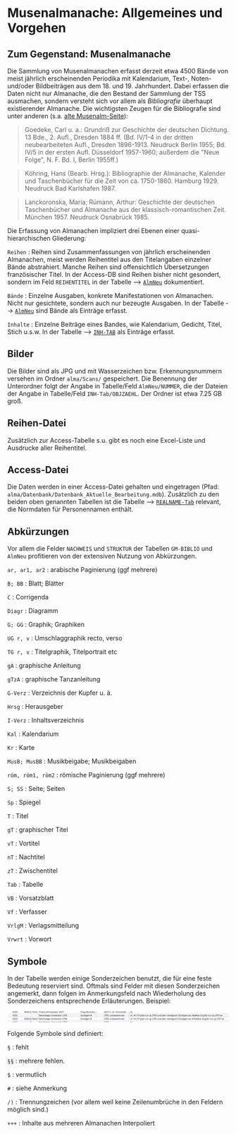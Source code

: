 # Musenalmanache: Allgemeines und Vorgehen
## Zum Gegenstand: Musenalmanache
Die Sammlung von Musenalmanachen erfasst derzeit etwa 4500 Bände von meist jährlich erscheinenden Periodika mit Kalendarium, Text-, Noten- und/oder Bildbeiträgen aus dem 18. und 19. Jahrhundert. Dabei erfassen die Daten nicht nur Almanache, die den Bestand der Sammlung der TSS ausmachen, sondern versteht sich vor allem als *Bibliografie* überhaupt existierender Almanache. Die wichtigsten Zeugen für die Bibliografie sind unter anderen (s.a. [alte Musenalm-Seite](https://old.musenalm.de/gesamtanleitung.html)):

> Goedeke, Carl u. a.: Grundriß zur Geschichte der deutschen Dichtung. 13 Bde., 2. Aufl., Dresden 1884 ff. (Bd. IV/1-4 in der dritten neubearbeiteten Aufl., Dresden 1896-1913. Neudruck Berlin 1955; Bd. IV/5 in der ersten Aufl. Düsseldorf 1957-1960; außerdem die "Neue Folge", N. F. Bd. I, Berlin 1955ff.)

> Köhring, Hans (Bearb. Hrsg.): Bibliographie der Almanache, Kalender und Taschenbücher für die Zeit von ca. 1750-1860. Hamburg 1929. Neudruck Bad Karlshafen 1987.

> Lanckoronska, Maria; Rümann, Arthur: Geschichte der deutschen Taschenbücher und Almanache aus der klassisch-romantischen Zeit. München 1957. Neudruck Osnabrück 1985.

Die Erfassung von Almanachen impliziert drei Ebenen einer quasi-hierarchischen Gliederung:

`Reihen`
:   Reihen sind Zusammenfassungen von jährlich erscheinenden Almanachen, meist werden Reihentitel aus den Titelangaben einzelner Bände abstrahiert. Manche Reihen sind offensichtlich Übersetzungen französischer Titel. In der Access-DB sind Reihen bisher nicht gesondert, sondern im Feld `REIHENTITEL` in der Tabelle --> [`AlmNeu`](2_AlmNeu.md) dokumentiert.

`Bände`
:   Einzelne Ausgaben, konkrete Manifestationen von Almanachen. Nicht nur gesichtete, sondern auch nur bezeugte Ausgaben. In der Tabelle --> [`AlmNeu`](2_AlmNeu.md) sind Bände als Einträge erfasst.

`Inhalte`
:   Einzelne Beiträge eines Bandes, wie Kalendarium, Gedicht, Titel, Stich u.s.w. In der Tabelle -->&nbsp;[`INH-TAB`](3_INH-Tab.md) als Einträge erfasst.

## Bilder
Die Bilder sind als JPG und mit Wasserzeichen bzw. Erkennungsnummern versehen im Ordner `alma/Scans/` gespeichert. Die Benennung der Unterordner folgt der Angabe in Tabelle/Feld `AlmNeu/NUMMER`, die der Dateien der Angabe in Tabelle/Feld `INH-Tab/OBJZAEHL`. Der Ordner ist etwa 7.25 GB groß.

## Reihen-Datei
Zusätzlich zur Access-Tabelle s.u. gibt es noch eine Excel-Liste und Ausdrucke aller Reihentitel.

## Access-Datei
Die Daten werden in einer Access-Datei gehalten und eingetragen (Pfad: `alma/Datenbank/Datenbank_Aktuelle_Bearbeitung.mdb`). Zusätzlich zu den beiden oben genannten Tabellen ist die Tabelle --> [`REALNAME-Tab`](4_REALNAMEN-Tab.md) relevant, die Normdaten für Personennamen enthält. 

## Abkürzungen
Vor allem die Felder `NACHWEIS` und `STRUKTUR` der Tabellen `GM-BIBLIO` und `AlmNeu` profitieren von der extensiven Nutzung von Abkürzungen.

`ar, ar1, ar2`
:   arabische Paginierung (ggf mehrere)

`B; BB`
:  Blatt; Blätter

`C`
:   Corrigenda

`Diagr`
:   Diagramm

`G; GG`
:   Graphik; Graphiken

`UG r, v`
:   Umschlaggraphik recto, verso

`TG r, v`
:   Titelgraphik, Titelportrait etc

`gA`
:   graphische Anleitung

`gTzA`
:   graphische Tanzanleitung

`G-Verz`
:   Verzeichnis der Kupfer u. ä.

`Hrsg`
:   Herausgeber

`I-Verz`
:   Inhaltsverzeichnis

`Kal`
:   Kalendarium

`Kr`
:   Karte

`MusB; MusBB`
:   Musikbeigabe; Musikbeigaben

`röm, röm1, röm2`
:   römische Paginierung (ggf mehrere)

`S; SS`
:   Seite; Seiten

`Sp`
:   Spiegel

`T`
:   Titel

`gT`
:   graphischer Titel

`vT`
:   Vortitel

`nT`
:   Nachtitel

`zT`
:   Zwischentitel

`Tab`
:   Tabelle

`VB`
:   Vorsatzblatt

`Vf`
:   Verfasser

`VrlgM`
:   Verlagsmitteilung

`Vrwrt`
:   Vorwort

## Symbole
In der Tabelle werden einige Sonderzeichen benutzt, die für eine feste Bedeutung reserviert sind. Oftmals sind Felder mit diesen Sonderzeichen angemerkt, dann folgen im Anmerkungsfeld nach Wiederholung des Sonderzeichens entsprechende Erläuterungen. Beispiel:

![Anmerkungen und Sonderzeichen](../../img/anmerkungen.png)

Folgende Symbole sind definiert:

`§`
:   fehlt

`§§`
:   mehrere fehlen.

`$`
:   vermutlich

`#`
:   siehe Anmerkung

`/)`
:   Trennungzeichen (vor allem weil keine Zeilenumbrüche in den Feldern möglich sind.)

`+++`
:   Inhalte aus mehreren Almanachen Interpoliert